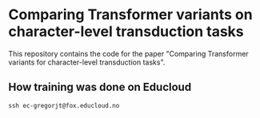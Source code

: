# Comparing Transformer variants on character-level transduction tasks

This repository contains the code for the paper "Comparing Transformer variants for character-level transduction tasks".

## How training was done on Educloud

```
ssh ec-gregorjt@fox.educloud.no
```

